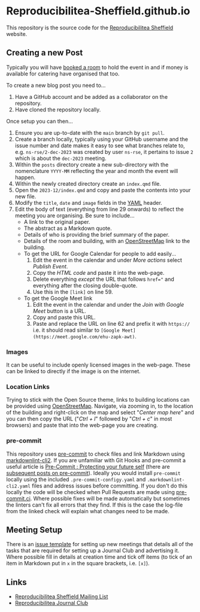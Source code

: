 # Reproducibilitea-Sheffield.github.io

This repository is the source code for the [Reproducibilitea Sheffield](https://Reproducibilitea-Sheffield.github.io)
website.

## Creating a new Post

Typically you will have [booked a room](https://sites.google.com/sheffield.ac.uk/pooledroomdirectory/home) to hold the
event in and if money is available for catering have organised that too.

To create a new blog post you need to...

1. Have a GitHub account and be added as a collaborator on the repository.
2. Have cloned the repository locally.

Once setup you can then...

1. Ensure you are up-to-date with the `main` branch by `git pull`.
2. Create a branch locally, typically using your GitHub username and the issue number and date makes it easy to see what
   branches relate to, e.g. `ns-rse/2-dec-2023` was created by user `ns-rse`, it pertains to issue `2` which is about
   the `dec-2023` meeting.
3. Within the `posts` directory create a new sub-directory with the nomenclature `YYYY-MM` reflecting the year and month
   the event will happen.
4. Within the newly created directory create an `index.qmd` file.
5. Open the `2023-12/index.qmd` and copy and paste the contents into your new file.
6. Modify the `title`, `date` and `image` fields in the [YAML](https://yaml.org) header.
7. Edit the body of text (everything from line 29 onwards) to reflect the meeting you are organising. Be sure to
   include...
   + A link to the original paper.
   + The abstract as a Markdown quote.
   + Details of who is providing the brief summary of the paper.
   + Details of the room and building, with an [OpenStreetMap](https://openstreetmap.org) link to the building.
   + To get the URL for Google Calendar for people to add easily...
     1. Edit the event in the calendar and under _More actions_ select _Publish Event_.
     2. Copy the _HTML code_ and paste it into the web-page.
     3. Delete everything _except_ the URL that follows `href="` and everything after the closing double-quote.
     4. Use this in the `[link]` on line 59.
   + To get the Google Meet link
     1. Edit the event in the calendar and under the _Join with Google Meet_ button is a URL.
     2. Copy and paste this URL.
     3. Paste and replace the URL on line 62 and prefix it with `https://` i.e. it should read similar to `[Google
        Meet](https://meet.google.com/ehu-zapk-awt)`.

### Images

It can be useful to include openly licensed images in the web-page. These can be linked to directly if the image is on
the internet.

### Location Links

Trying to stick with the Open Source theme, links to building locations can be provided using
[OpenStreetMap](https://www.openstreetmap.org). Navigate, via zooming in, to the location of the building and
right-click on the map and select "_Center map here_" and you can then copy the URL ("_Ctrl + l_" followed by "_Ctrl +
c_" in most browsers) and paste that into the web-page you are creating.

### pre-commit

This repository uses [pre-commit](https://pre-commit.com) to check files and link Markdown using
[markdownlint-cli2](https://github.com/DavidAnson/markdownlint-cli2). If you are unfamiliar with Git Hooks and
pre-commit a useful article is [Pre-Commit : Protecting your future self](https://ns-rse.github.io/posts/pre-commit/)
(there are [subsequent posts on pre-commit](https://ns-rse.github.io/index.html#category=pre-commit)). Ideally you would
install `pre-commit` locally using the included `.pre-commit-configy.yaml` and `.markdownlint-cli2.yaml` files and
address issues before committing. If you don't do this locally the code will be checked when Pull Requests are made
using [pre-commit.ci](https://pre-commit.ci). Where possible fixes will be made automatically but sometimes the linters
can't fix all errors that they find. If this is the case the log-file from the linked check will explain what changes
need to be made.

## Meeting Setup

There is an [issue
   template](https://github.com/Reproducibilitea-Sheffield/Reproducibilitea-Sheffield.github.io/issues/new?assignees=&labels=meetings&projects=&template=meeting_setup.md&title=Prepare+session+on+%5BYYYY-MM-DD+HH%3Amm%5D+for+%5BLEAD+NAME%5D)
for setting up new meetings that details all of the tasks that are required for setting up a Journal Club and
advertising it. Where possible fill in details at creation time and tick off items (to tick of an item in Markdown put
in `x` in the square brackets, i.e. `[x]`).

## Links

+ [Reproducibilitea Sheffield Mailing List](https://groups.google.com/a/sheffield.ac.uk/g/reproducibilitea)
+ [Reproducibilitea Journal Club](https://reproducibilitea.org)
